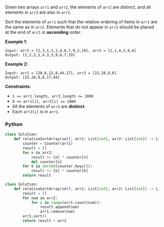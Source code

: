 Given two arrays  `arr1`  and  `arr2`, the elements of  `arr2`  are distinct, and all elements in  `arr2`  are also in  `arr1`.

Sort the elements of  `arr1`  such that the relative ordering of items in  `arr1`  are the same as in  `arr2`. Elements that do not appear in  `arr2`  should be placed at the end of  `arr1`  in  **ascending**  order.

**Example 1:**
```
Input: arr1 = [2,3,1,3,2,4,6,7,9,2,19], arr2 = [2,1,4,3,9,6]
Output: [2,2,2,1,4,3,3,9,6,7,19]
```

**Example 2:**
```
Input: arr1 = [28,6,22,8,44,17], arr2 = [22,28,8,6]
Output: [22,28,8,6,17,44]
```

**Constraints:**

-   `1 <= arr1.length, arr2.length <= 1000`
-   `0 <= arr1[i], arr2[i] <= 1000`
-   All the elements of  `arr2`  are  **distinct**.
-   Each `arr2[i]`  is in  `arr1`.


### Python
```py
class Solution:
    def relativeSortArray(self, arr1: List[int], arr2: List[int]) -> List[int]:
        counter = Counter(arr1)
        result = []
        for n in arr2:
            result += [n] * counter[n]
            del counter[n]
        for k in sorted(counter.keys()):
            result += [k] * counter[k]
        return result
```

```python
class Solution:
    def relativeSortArray(self, arr1: List[int], arr2: List[int]) -> List[int]:
        result = []
        for num in arr2:
            for i in range(arr1.count(num)):
                result.append(num)
                arr1.remove(num)
        arr1.sort()
        return result + arr1
```